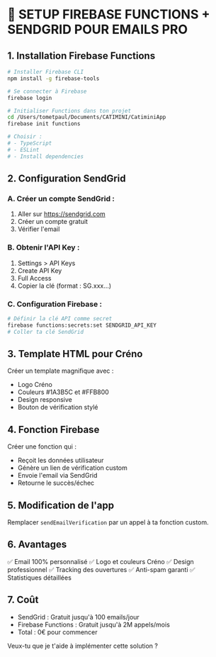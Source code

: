# 🚀 SETUP FIREBASE FUNCTIONS + SENDGRID POUR EMAILS PRO

## 1. Installation Firebase Functions

```bash
# Installer Firebase CLI
npm install -g firebase-tools

# Se connecter à Firebase
firebase login

# Initialiser Functions dans ton projet
cd /Users/tometpaul/Documents/CATIMINI/CatiminiApp
firebase init functions

# Choisir :
# - TypeScript
# - ESLint
# - Install dependencies
```

## 2. Configuration SendGrid

### A. Créer un compte SendGrid :
1. Aller sur https://sendgrid.com
2. Créer un compte gratuit
3. Vérifier l'email

### B. Obtenir l'API Key :
1. Settings > API Keys
2. Create API Key
3. Full Access
4. Copier la clé (format : SG.xxx...)

### C. Configuration Firebase :
```bash
# Définir la clé API comme secret
firebase functions:secrets:set SENDGRID_API_KEY
# Coller ta clé SendGrid
```

## 3. Template HTML pour Créno

Créer un template magnifique avec :
- Logo Créno
- Couleurs #1A3B5C et #FFB800
- Design responsive
- Bouton de vérification stylé

## 4. Fonction Firebase

Créer une fonction qui :
- Reçoit les données utilisateur
- Génère un lien de vérification custom
- Envoie l'email via SendGrid
- Retourne le succès/échec

## 5. Modification de l'app

Remplacer `sendEmailVerification` par un appel à ta fonction custom.

## 6. Avantages

✅ Email 100% personnalisé
✅ Logo et couleurs Créno
✅ Design professionnel
✅ Tracking des ouvertures
✅ Anti-spam garanti
✅ Statistiques détaillées

## 7. Coût

- SendGrid : Gratuit jusqu'à 100 emails/jour
- Firebase Functions : Gratuit jusqu'à 2M appels/mois
- Total : 0€ pour commencer

Veux-tu que je t'aide à implémenter cette solution ?